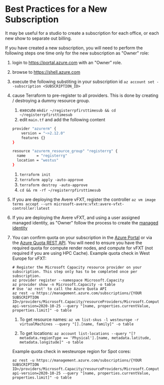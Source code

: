 # Best Practices for a New Subscription

It may be useful for a studio to create a subscription for each office, or each new show to separate out billing.

If you have created a new subscription, you will need to perform the following steps one time only for the new subscription as "Owner" role:

1. login to https://portal.azure.com with an "Owner" role.

1. browse to https://shell.azure.com

1. execute the following substiting in your subscription id `az account set --subscription <SUBSCRIPTION_ID>`

1. cause Terraform to pre-register to all providers.  This is done by creating / destroying a dummy resource group.
    1. execute `mkdir ~/registerrpfirsttimesub && cd ~/registerrpfirsttimesub`
    1. edit `main.tf` and add the following content
    ```bash
    provider "azurerm" {
        version = "~>2.12.0"
        features {}
    }
    
    resource "azurerm_resource_group" "registerrg" {
      name     = "registerrg"
      location = "westus"
    }
    ```
    1. `terraform init`
    1. `terraform apply -auto-approve`
    1. `terraform destroy -auto-approve`
    1. `cd && rm -rf ~/registerrpfirsttimesub`

1. If you are deploying the Avere vFXT, register the controller `az vm image terms accept --urn microsoft-avere:vfxt:avere-vfxt-controller:latest`

1. If you are deploying the Avere vFXT, and using a user assigned managed identity, as "Owner" follow the process to create the [managed identity](../vfxt/user-assigned-managed-identity#create-the-resource-groups-service-principal-and-managed-identities)

1. You can confirm quota on your subscription in the [Azure Portal](https://portal.azure.com) or via the [Azure Quota REST API](https://docs.microsoft.com/en-gb/rest/api/reserved-vm-instances/quotaapi). You will need to ensure you have the required quota for compute render nodes, and compute for vFXT (not required if you are using HPC Cache). Example quota check in West Europe for vFXT:
    ```
    # Register the Microsoft Capacity resource provider on your subscription. This step only has to be completed once per subscription.
    az provider register --namespace Microsoft.Capacity
    az provider show -n Microsoft.Capacity -o table
    # Use 'az rest' to call the Azure Quota API
    az rest -u https://management.azure.com/subscriptions/{YOUR SUBSCRIPTION ID>/providers/Microsoft.Capacity/resourceProviders/Microsoft.Compute/locations/westeurope/serviceLimits/standardESv3Family?api-version=2020-10-25 --query "[name, properties.currentValue, properties.limit]" -o table
    ```
    
    1. To get resource names:
    `az vm list-skus -l westeurope -r virtualMachines --query "[].[name, family]" -o table`

    1. To get locations:
    `az account list-locations --query "[?metadata.regionType == 'Physical'].[name, metadata.latitude, metadata.longitude]" -o table`
    
    Example quota check in westeurope region for Spot cores:
    
    ```
    az rest -u https://management.azure.com/subscriptions/{YOUR SUBSCRIPTION ID>/providers/Microsoft.Capacity/resourceProviders/Microsoft.Compute/locations/westeurope/serviceLimits/lowPriorityCores?api-version=2020-10-25 --query "[name, properties.currentValue, properties.limit]" -o table
    ```
